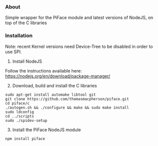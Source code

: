 ### About
Simple wrapper for the PiFace module and latest versions of NodeJS, on top of the C libraries

### Installation
Note: recent Kernel versions need Device-Tree to be disabled in order to use SPI.

1. Install NodeJS

Follow the instructions available here:
https://nodejs.org/en/download/package-manager/

2. Download, build and install the C libraries

```
sudo apt-get install automake libtool git
git clone https://github.com/thomasmacpherson/piface.git
cd piface/c
./autogen.sh && ./configure && make && sudo make install
sudo ldconfig
cd ../scripts
sudo ./spidev-setup
```

3. Install the PiFace NodeJS module

```
npm install piface
```
